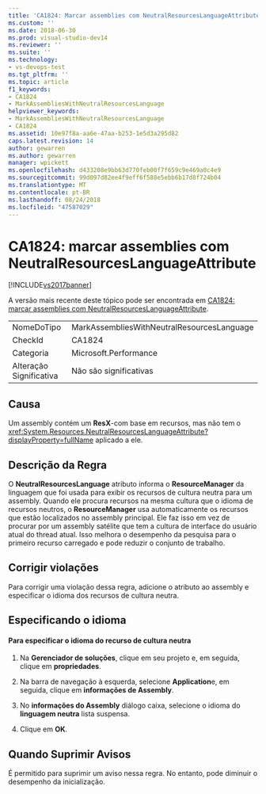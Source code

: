 ```yaml
---
title: 'CA1824: Marcar assemblies com NeutralResourcesLanguageAttribute | Microsoft Docs'
ms.custom: ''
ms.date: 2018-06-30
ms.prod: visual-studio-dev14
ms.reviewer: ''
ms.suite: ''
ms.technology:
- vs-devops-test
ms.tgt_pltfrm: ''
ms.topic: article
f1_keywords:
- CA1824
- MarkAssembliesWithNeutralResourcesLanguage
helpviewer_keywords:
- MarkAssembliesWithNeutralResourcesLanguage
- CA1824
ms.assetid: 10e97f8a-aa6e-47aa-b253-1e5d3a295d82
caps.latest.revision: 14
author: gewarren
ms.author: gewarren
manager: wpickett
ms.openlocfilehash: d433208e9bb63d770feb00f7f659c9e469a0c4e9
ms.sourcegitcommit: 99d097d82ee4f9eff6f588e5ebb6b17d8f724b04
ms.translationtype: MT
ms.contentlocale: pt-BR
ms.lasthandoff: 08/24/2018
ms.locfileid: "47587029"
---
```

# <a name="ca1824-mark-assemblies-with-neutralresourceslanguageattribute"></a>CA1824: marcar assemblies com NeutralResourcesLanguageAttribute
[!INCLUDE[vs2017banner](../includes/vs2017banner.md)]

A versão mais recente deste tópico pode ser encontrada em [CA1824: marcar assemblies com NeutralResourcesLanguageAttribute](https://docs.microsoft.com/visualstudio/code-quality/ca1824-mark-assemblies-with-neutralresourceslanguageattribute).

|||
|-|-|
|NomeDoTipo|MarkAssembliesWithNeutralResourcesLanguage|
|CheckId|CA1824|
|Categoria|Microsoft.Performance|
|Alteração Significativa|Não são significativas|

## <a name="cause"></a>Causa
 Um assembly contém um **ResX**-com base em recursos, mas não tem o <xref:System.Resources.NeutralResourcesLanguageAttribute?displayProperty=fullName> aplicado a ele.

## <a name="rule-description"></a>Descrição da Regra
 O **NeutralResourcesLanguage** atributo informa o **ResourceManager** da linguagem que foi usada para exibir os recursos de cultura neutra para um assembly. Quando ele procura recursos na mesma cultura que o idioma de recursos neutros, o **ResourceManager** usa automaticamente os recursos que estão localizados no assembly principal. Ele faz isso em vez de procurar por um assembly satélite que tem a cultura de interface do usuário atual do thread atual. Isso melhora o desempenho da pesquisa para o primeiro recurso carregado e pode reduzir o conjunto de trabalho.

## <a name="fixing-violations"></a>Corrigir violações
 Para corrigir uma violação dessa regra, adicione o atributo ao assembly e especificar o idioma dos recursos de cultura neutra.

## <a name="specifying-the-language"></a>Especificando o idioma

#### <a name="to-specify-the-language-of-the-resource-of-the-neutral-culture"></a>Para especificar o idioma do recurso de cultura neutra

1.  Na **Gerenciador de soluções**, clique em seu projeto e, em seguida, clique em **propriedades**.

2.  Na barra de navegação à esquerda, selecione **Application**e, em seguida, clique em **informações de Assembly**.

3.  No **informações do Assembly** diálogo caixa, selecione o idioma do **linguagem neutra** lista suspensa.

4.  Clique em **OK**.

## <a name="when-to-suppress-warnings"></a>Quando Suprimir Avisos
 É permitido para suprimir um aviso nessa regra. No entanto, pode diminuir o desempenho da inicialização.



